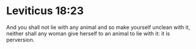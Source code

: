 # Leviticus 18:23

And you shall not lie with any animal and so make yourself unclean with it, neither shall any woman give herself to an animal to lie with it: it is perversion.
